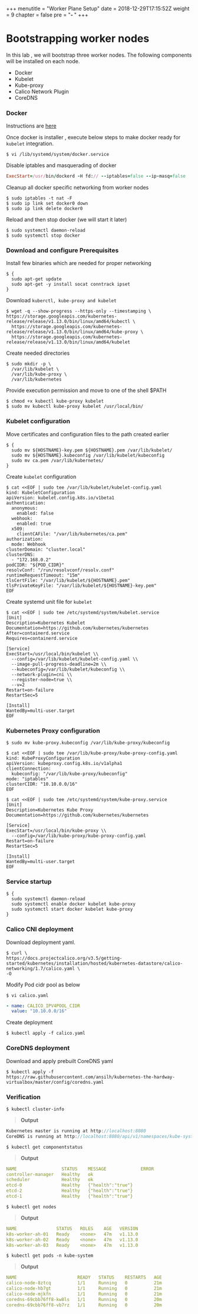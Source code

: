 +++
menutitle = "Worker Plane Setup"
date = 2018-12-29T17:15:52Z
weight = 9
chapter = false
pre = "<b>- </b>"
+++

# Bootstrapping worker nodes

In this lab , we will bootstrap three worker nodes.
The following components will be installed on each node.

- Docker
- Kubelet
- Kube-proxy
- Calico Network Plugin
- CoreDNS


### Docker

Instructions are [here](/02-installation/04-docker-install)

Once docker is installer , execute below steps to make docker ready for `kubelet` integration.

```shell
$ vi /lib/systemd/system/docker.service
```

Disable iptables and masquerading of docker

```ruby
ExecStart=/usr/bin/dockerd -H fd:// --iptables=false --ip-masq=false
```

Cleanup all docker specific networking from worker nodes

```shell
$ sudo iptables -t nat -F
$ sudo ip link set docker0 down
$ sudo ip link delete docker0
```

Reload and then stop docker (we will start it later)

```shell
$ sudo systemctl daemon-reload
$ sudo systemctl stop docker
```

### Download and configure Prerequisites

Install few binaries which are needed for proper networking

```shell
$ {
  sudo apt-get update
  sudo apt-get -y install socat conntrack ipset
}
```

Download `kuberctl, kube-proxy and kubelet`

```shell
$ wget -q --show-progress --https-only --timestamping \
https://storage.googleapis.com/kubernetes-release/release/v1.13.0/bin/linux/amd64/kubectl \
  https://storage.googleapis.com/kubernetes-release/release/v1.13.0/bin/linux/amd64/kube-proxy \
  https://storage.googleapis.com/kubernetes-release/release/v1.13.0/bin/linux/amd64/kubelet
```

Create needed directories

```shell
$ sudo mkdir -p \
  /var/lib/kubelet \
  /var/lib/kube-proxy \
  /var/lib/kubernetes
```

Provide execution permission and move to one of the shell $PATH

```shell
$ chmod +x kubectl kube-proxy kubelet
$ sudo mv kubectl kube-proxy kubelet /usr/local/bin/
```

### Kubelet configuration

Move certificates and configuration files to the path created earlier

```shell
$ {
  sudo mv ${HOSTNAME}-key.pem ${HOSTNAME}.pem /var/lib/kubelet/
  sudo mv ${HOSTNAME}.kubeconfig /var/lib/kubelet/kubeconfig
  sudo mv ca.pem /var/lib/kubernetes/
}
```

Create `kubelet` configuration

```shell
$ cat <<EOF | sudo tee /var/lib/kubelet/kubelet-config.yaml
kind: KubeletConfiguration
apiVersion: kubelet.config.k8s.io/v1beta1
authentication:
  anonymous:
    enabled: false
  webhook:
    enabled: true
  x509:
    clientCAFile: "/var/lib/kubernetes/ca.pem"
authorization:
  mode: Webhook
clusterDomain: "cluster.local"
clusterDNS:
  - "172.168.0.2"
podCIDR: "${POD_CIDR}"
resolvConf: "/run/resolvconf/resolv.conf"
runtimeRequestTimeout: "15m"
tlsCertFile: "/var/lib/kubelet/${HOSTNAME}.pem"
tlsPrivateKeyFile: "/var/lib/kubelet/${HOSTNAME}-key.pem"
EOF
```

Create systemd unit file for `kubelet`

```shell
$ cat <<EOF | sudo tee /etc/systemd/system/kubelet.service
[Unit]
Description=Kubernetes Kubelet
Documentation=https://github.com/kubernetes/kubernetes
After=containerd.service
Requires=containerd.service

[Service]
ExecStart=/usr/local/bin/kubelet \\
  --config=/var/lib/kubelet/kubelet-config.yaml \\
  --image-pull-progress-deadline=2m \\
  --kubeconfig=/var/lib/kubelet/kubeconfig \\
  --network-plugin=cni \\
  --register-node=true \\
  --v=2
Restart=on-failure
RestartSec=5

[Install]
WantedBy=multi-user.target
EOF
```

###  Kubernetes Proxy configuration

```shell
$ sudo mv kube-proxy.kubeconfig /var/lib/kube-proxy/kubeconfig
```

```shell
$ cat <<EOF | sudo tee /var/lib/kube-proxy/kube-proxy-config.yaml
kind: KubeProxyConfiguration
apiVersion: kubeproxy.config.k8s.io/v1alpha1
clientConnection:
  kubeconfig: "/var/lib/kube-proxy/kubeconfig"
mode: "iptables"
clusterCIDR: "10.10.0.0/16"
EOF
```

```shell
$ cat <<EOF | sudo tee /etc/systemd/system/kube-proxy.service
[Unit]
Description=Kubernetes Kube Proxy
Documentation=https://github.com/kubernetes/kubernetes

[Service]
ExecStart=/usr/local/bin/kube-proxy \\
  --config=/var/lib/kube-proxy/kube-proxy-config.yaml
Restart=on-failure
RestartSec=5

[Install]
WantedBy=multi-user.target
EOF
```

### Service startup

```shell
$ {
  sudo systemctl daemon-reload
  sudo systemctl enable docker kubelet kube-proxy
  sudo systemctl start docker kubelet kube-proxy
}
```

### Calico CNI deployment

Download deployment yaml.

```shell
$ curl \
https://docs.projectcalico.org/v3.5/getting-started/kubernetes/installation/hosted/kubernetes-datastore/calico-networking/1.7/calico.yaml \
-O
```
Modify Pod cidr pool as below

```shell
$ vi calico.yaml
```

```yaml
- name: CALICO_IPV4POOL_CIDR
  value: "10.10.0.0/16"
```

Create deployment

```
$ kubectl apply -f calico.yaml
```
### CoreDNS deployment

Download and apply prebuilt CoreDNS yaml

```
$ kubectl apply -f https://raw.githubusercontent.com/ansilh/kubernetes-the-hardway-virtualbox/master/config/coredns.yaml
```

### Verification

```shell
$ kubectl cluster-info
```

>**Output**

```java
Kubernetes master is running at http://localhost:8080
CoreDNS is running at http://localhost:8080/api/v1/namespaces/kube-system/services/kube-dns:dns/proxy
```

```shell
$ kubectl get componentstatus
```
>**Output**

```yaml
NAME                 STATUS    MESSAGE             ERROR
controller-manager   Healthy   ok
scheduler            Healthy   ok
etcd-0               Healthy   {"health":"true"}
etcd-2               Healthy   {"health":"true"}
etcd-1               Healthy   {"health":"true"}
```

```shell
$ kubectl get nodes
```

>**Output**

```yaml
NAME               STATUS   ROLES    AGE   VERSION
k8s-worker-ah-01   Ready    <none>   47m   v1.13.0
k8s-worker-ah-02   Ready    <none>   47m   v1.13.0
k8s-worker-ah-03   Ready    <none>   47m   v1.13.0
```

```shell
$ kubectl get pods -n kube-system
```

>**Output**

```yaml
NAME                       READY   STATUS    RESTARTS   AGE
calico-node-8ztcq          1/1     Running   0          21m
calico-node-hb7gt          1/1     Running   0          21m
calico-node-mjkfn          1/1     Running   0          21m
coredns-69cbb76ff8-kw8ls   1/1     Running   0          20m
coredns-69cbb76ff8-vb7rz   1/1     Running   0          20m
```
